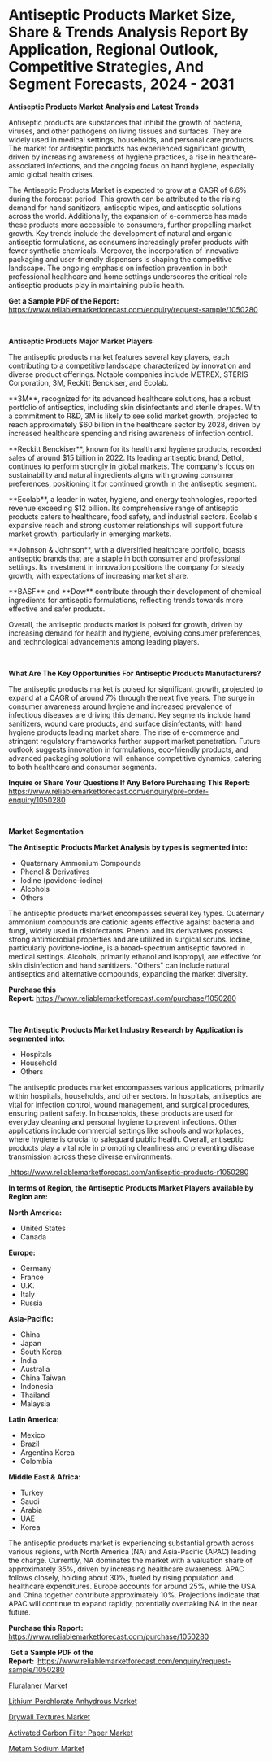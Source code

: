 <p><h1>Antiseptic Products Market Size, Share & Trends Analysis Report By Application, Regional Outlook, Competitive Strategies, And Segment Forecasts, 2024 - 2031</h1></p><p><strong>Antiseptic Products Market Analysis and Latest Trends</strong></p>
<p><p>Antiseptic products are substances that inhibit the growth of bacteria, viruses, and other pathogens on living tissues and surfaces. They are widely used in medical settings, households, and personal care products. The market for antiseptic products has experienced significant growth, driven by increasing awareness of hygiene practices, a rise in healthcare-associated infections, and the ongoing focus on hand hygiene, especially amid global health crises.</p><p>The Antiseptic Products Market is expected to grow at a CAGR of 6.6% during the forecast period. This growth can be attributed to the rising demand for hand sanitizers, antiseptic wipes, and antiseptic solutions across the world. Additionally, the expansion of e-commerce has made these products more accessible to consumers, further propelling market growth. Key trends include the development of natural and organic antiseptic formulations, as consumers increasingly prefer products with fewer synthetic chemicals. Moreover, the incorporation of innovative packaging and user-friendly dispensers is shaping the competitive landscape. The ongoing emphasis on infection prevention in both professional healthcare and home settings underscores the critical role antiseptic products play in maintaining public health.</p></p>
<p><strong>Get a Sample PDF of the Report:&nbsp;</strong> <a href="https://www.reliablemarketforecast.com/enquiry/request-sample/1050280?utm_campaign=1082&utm_medium=2&utm_source=Github&utm_content=ia&utm_term=08112024&utm_id=antiseptic-products">https://www.reliablemarketforecast.com/enquiry/request-sample/1050280</a></p>
<p>&nbsp;</p>
<p><strong>Antiseptic Products Major Market Players</strong></p>
<p><p>The antiseptic products market features several key players, each contributing to a competitive landscape characterized by innovation and diverse product offerings. Notable companies include METREX, STERIS Corporation, 3M, Reckitt Benckiser, and Ecolab.</p><p>**3M**, recognized for its advanced healthcare solutions, has a robust portfolio of antiseptics, including skin disinfectants and sterile drapes. With a commitment to R&D, 3M is likely to see solid market growth, projected to reach approximately $60 billion in the healthcare sector by 2028, driven by increased healthcare spending and rising awareness of infection control.</p><p>**Reckitt Benckiser**, known for its health and hygiene products, recorded sales of around $15 billion in 2022. Its leading antiseptic brand, Dettol, continues to perform strongly in global markets. The company's focus on sustainability and natural ingredients aligns with growing consumer preferences, positioning it for continued growth in the antiseptic segment.</p><p>**Ecolab**, a leader in water, hygiene, and energy technologies, reported revenue exceeding $12 billion. Its comprehensive range of antiseptic products caters to healthcare, food safety, and industrial sectors. Ecolab's expansive reach and strong customer relationships will support future market growth, particularly in emerging markets.</p><p>**Johnson & Johnson**, with a diversified healthcare portfolio, boasts antiseptic brands that are a staple in both consumer and professional settings. Its investment in innovation positions the company for steady growth, with expectations of increasing market share.</p><p>**BASF** and **Dow** contribute through their development of chemical ingredients for antiseptic formulations, reflecting trends towards more effective and safer products.</p><p>Overall, the antiseptic products market is poised for growth, driven by increasing demand for health and hygiene, evolving consumer preferences, and technological advancements among leading players.</p></p>
<p>&nbsp;</p>
<p><strong>What Are The Key Opportunities For Antiseptic Products Manufacturers?</strong></p>
<p><p>The antiseptic products market is poised for significant growth, projected to expand at a CAGR of around 7% through the next five years. The surge in consumer awareness around hygiene and increased prevalence of infectious diseases are driving this demand. Key segments include hand sanitizers, wound care products, and surface disinfectants, with hand hygiene products leading market share. The rise of e-commerce and stringent regulatory frameworks further support market penetration. Future outlook suggests innovation in formulations, eco-friendly products, and advanced packaging solutions will enhance competitive dynamics, catering to both healthcare and consumer segments.</p></p>
<p><strong>Inquire or Share Your Questions If Any Before Purchasing This Report:</strong> <a href="https://www.reliablemarketforecast.com/enquiry/pre-order-enquiry/1050280?utm_campaign=1082&utm_medium=2&utm_source=Github&utm_content=ia&utm_term=08112024&utm_id=antiseptic-products">https://www.reliablemarketforecast.com/enquiry/pre-order-enquiry/1050280</a></p>
<p>&nbsp;</p>
<p><strong>Market Segmentation</strong></p>
<p><strong>The Antiseptic Products Market Analysis by types is segmented into:</strong></p>
<p><ul><li>Quaternary Ammonium Compounds</li><li>Phenol & Derivatives</li><li>Iodine (povidone-iodine)</li><li>Alcohols</li><li>Others</li></ul></p>
<p><p>The antiseptic products market encompasses several key types. Quaternary ammonium compounds are cationic agents effective against bacteria and fungi, widely used in disinfectants. Phenol and its derivatives possess strong antimicrobial properties and are utilized in surgical scrubs. Iodine, particularly povidone-iodine, is a broad-spectrum antiseptic favored in medical settings. Alcohols, primarily ethanol and isopropyl, are effective for skin disinfection and hand sanitizers. "Others" can include natural antiseptics and alternative compounds, expanding the market diversity.</p></p>
<p><strong>Purchase this Report:&nbsp;</strong><a href="https://www.reliablemarketforecast.com/purchase/1050280?utm_campaign=1082&utm_medium=2&utm_source=Github&utm_content=ia&utm_term=08112024&utm_id=antiseptic-products">https://www.reliablemarketforecast.com/purchase/1050280</a></p>
<p>&nbsp;</p>
<p><strong>The Antiseptic Products Market Industry Research by Application is segmented into:</strong></p>
<p><ul><li>Hospitals</li><li>Household</li><li>Others</li></ul></p>
<p><p>The antiseptic products market encompasses various applications, primarily within hospitals, households, and other sectors. In hospitals, antiseptics are vital for infection control, wound management, and surgical procedures, ensuring patient safety. In households, these products are used for everyday cleaning and personal hygiene to prevent infections. Other applications include commercial settings like schools and workplaces, where hygiene is crucial to safeguard public health. Overall, antiseptic products play a vital role in promoting cleanliness and preventing disease transmission across these diverse environments.</p></p>
<p><a href="https://www.reliablemarketforecast.com/antiseptic-products-r1050280?utm_campaign=1082&utm_medium=2&utm_source=Github&utm_content=ia&utm_term=08112024&utm_id=antiseptic-products">&nbsp;https://www.reliablemarketforecast.com/antiseptic-products-r1050280</a></p>
<p><strong>In terms of Region, the Antiseptic Products Market Players available by Region are:</strong></p>
<p>
    <p> <strong> North America: </strong>
        <ul>
            <li>United States</li>
            <li>Canada</li>
        </ul>
        </p> 
    <p> <strong> Europe: </strong>
        <ul>
            <li>Germany</li>
            <li>France</li>
            <li>U.K.</li>
            <li>Italy</li>
            <li>Russia</li>
        </ul>
        </p> 
    <p> <strong> Asia-Pacific: </strong>
        <ul>
            <li>China</li>
            <li>Japan</li>
            <li>South Korea</li>
            <li>India</li>
            <li>Australia</li>
            <li>China Taiwan</li>
            <li>Indonesia</li>
            <li>Thailand</li>
            <li>Malaysia</li>
        </ul>
        </p> 
    <p> <strong> Latin America: </strong>
        <ul>
            <li>Mexico</li>
            <li>Brazil</li>
            <li>Argentina Korea</li>
            <li>Colombia</li>
        </ul>
        </p> 
    <p> <strong> Middle East & Africa: </strong>
        <ul>
            <li>Turkey</li>
            <li>Saudi</li>
            <li>Arabia</li>
            <li>UAE</li>
            <li>Korea</li>
        </ul>
    </p>
    </p>
<p><p>The antiseptic products market is experiencing substantial growth across various regions, with North America (NA) and Asia-Pacific (APAC) leading the charge. Currently, NA dominates the market with a valuation share of approximately 35%, driven by increasing healthcare awareness. APAC follows closely, holding about 30%, fueled by rising population and healthcare expenditures. Europe accounts for around 25%, while the USA and China together contribute approximately 10%. Projections indicate that APAC will continue to expand rapidly, potentially overtaking NA in the near future.</p></p>
<p><strong>Purchase this Report: </strong><a href="https://www.reliablemarketforecast.com/purchase/1050280?utm_campaign=1082&utm_medium=2&utm_source=Github&utm_content=ia&utm_term=08112024&utm_id=antiseptic-products">https://www.reliablemarketforecast.com/purchase/1050280</a></p>
<p>&nbsp;<strong>Get a Sample PDF of the Report:&nbsp;&nbsp;</strong><a href="https://www.reliablemarketforecast.com/enquiry/request-sample/1050280?utm_campaign=1082&utm_medium=2&utm_source=Github&utm_content=ia&utm_term=08112024&utm_id=antiseptic-products">https://www.reliablemarketforecast.com/enquiry/request-sample/1050280</a></p>
<p><strong></strong></p>
<p><p><a href="https://github.com/caetlinivcar/Market-Research-Report-List-1/blob/main/fluralaner-market.md?utm_campaign=1082&utm_medium=2&utm_source=Github&utm_content=ia&utm_term=08112024&utm_id=antiseptic-products">Fluralaner Market</a></p><p><a href="https://github.com/judesaxav/Market-Research-Report-List-1/blob/main/lithium-perchlorate-anhydrous-market.md?utm_campaign=1082&utm_medium=2&utm_source=Github&utm_content=ia&utm_term=08112024&utm_id=antiseptic-products">Lithium Perchlorate Anhydrous Market</a></p><p><a href="https://github.com/raymederonmot/Market-Research-Report-List-1/blob/main/drywall-textures-market.md?utm_campaign=1082&utm_medium=2&utm_source=Github&utm_content=ia&utm_term=08112024&utm_id=antiseptic-products">Drywall Textures Market</a></p><p><a href="https://github.com/marcouhbmammoc/Market-Research-Report-List-1/blob/main/activated-carbon-filter-paper-market.md?utm_campaign=1082&utm_medium=2&utm_source=Github&utm_content=ia&utm_term=08112024&utm_id=antiseptic-products">Activated Carbon Filter Paper Market</a></p><p><a href="https://github.com/cophervdheacoxt/Market-Research-Report-List-1/blob/main/metam-sodium-market.md?utm_campaign=1082&utm_medium=2&utm_source=Github&utm_content=ia&utm_term=08112024&utm_id=antiseptic-products">Metam Sodium Market</a></p></p>